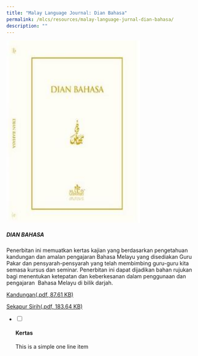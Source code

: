 ```yaml
---
title: "Malay Language Journal: Dian Bahasa"
permalink: /mlcs/resources/malay-language-jurnal-dian-bahasa/
description: ""
---
```

<img src="/images/dian-bahasaafc271418f4e4c1dabdc763cdae3488a.jpeg"  
style="width:69%">

##### **DIAN BAHASA**

Penerbitan ini memuatkan kertas kajian yang berdasarkan pengetahuan kandungan dan amalan pengajaran Bahasa Melayu yang disediakan Guru Pakar dan pensyarah-pensyarah yang telah membimbing guru-guru kita semasa kursus dan seminar. Penerbitan ini dapat dijadikan bahan rujukan bagi menentukan ketepatan dan keberkesanan dalam penggunaan dan pengajaran  Bahasa Melayu di bilik darjah.

[Kandungan(.pdf, 87.61 KB)](/files/dian_bahasa_content_page.pdf)

[Sekapur Sirih(.pdf, 183.64 KB)](/files/dian_bahasa_foreword.pdf)

<ul class="jekyllcodex_accordion">
  <li>
    <input type="checkbox" id="accordion31">
    <label for="accordion31"><h4>Kertas</h4></label>
    <div>
      <p>This is a simple one line item</p>
    </div>
	</li>  
</ul>
